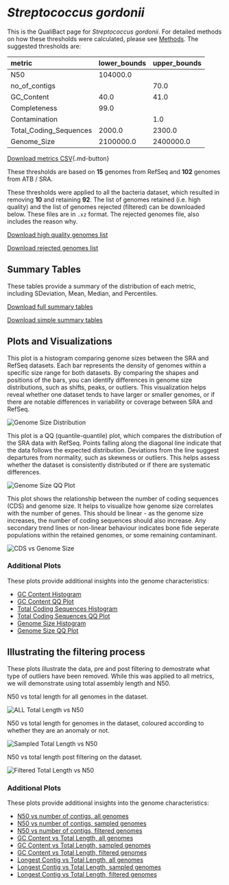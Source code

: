 # *Streptococcus gordonii*

This is the QualiBact page for *Streptococcus gordonii*. For detailed methods on how these thresholds were calculated, please see [Methods](../../methods.md).
The suggested thresholds are: 

| metric                 | lower_bounds   | upper_bounds   |
|:-----------------------|:---------------|:---------------|
| N50                    | 104000.0       |                |
| no_of_contigs          |                | 70.0           |
| GC_Content             | 40.0           | 41.0           |
| Completeness           | 99.0           |                |
| Contamination          |                | 1.0            |
| Total_Coding_Sequences | 2000.0         | 2300.0         |
| Genome_Size            | 2100000.0      | 2400000.0      |

[Download metrics CSV](Streptococcus_gordonii_metrics.csv){.md-button}


These thresholds are based on **15** genomes from RefSeq and **102** genomes from ATB / SRA.

These thresholds were applied to all the bacteria dataset, which resulted in removing **10** and retaining **92**.
The list of genomes retained (i.e. high quality) and the list of genomes rejected (filtered) can be downloaded below. These files are in `.xz` format. The rejected genomes file, also includes the reason why.

[Download high quality genomes list](Streptococcus_gordonii_high_quality_genomes.csv.xz)


[Download rejected genomes list](Streptococcus_gordonii_filtered_out_genomes.csv.xz)



## Summary Tables
These tables provide a summary of the distribution of each metric, including SDeviation, Mean, Median, and Percentiles.

[Download full summary tables](summary.csv)

[Download simple summary tables](selected_summary.csv)

## Plots and Visualizations

This plot is a histogram comparing genome sizes between the SRA and RefSeq datasets. Each bar represents the density of genomes within a specific size range for both datasets. By comparing the shapes and positions of the bars, you can identify differences in genome size distributions, such as shifts, peaks, or outliers. This visualization helps reveal whether one dataset tends to have larger or smaller genomes, or if there are notable differences in variability or coverage between SRA and RefSeq.

![Genome Size Distribution](Genome_Size_refseq_histogram_kde.png)

This plot is a QQ (quantile-quantile) plot, which compares the distribution of the SRA data with RefSeq. Points falling along the diagonal line indicate that the data follows the expected distribution. Deviations from the line suggest departures from normality, such as skewness or outliers. This helps assess whether the dataset is consistently distributed or if there are systematic differences.

![Genome Size QQ Plot](Genome_Size_refseq_qqplot.png)

This plot shows the relationship between the number of coding sequences (CDS) and genome size. It helps to visualize how genome size correlates with the number of genes. This should be linear - as the genome size increases, the number of coding sequences should also increase. Any secondary trend lines or non-linear behaviour indicates bone fide seperate populations within the retained genomes, or some remaining contaminant. 

![CDS vs Genome Size](Streptococcus_gordonii_CDS_vs_Genome_Size.png)

### Additional Plots

These plots provide additional insights into the genome characteristics:

- [GC Content Histogram](GC_Content_refseq_histogram_kde.png)
- [GC Content QQ Plot](GC_Content_refseq_qqplot.png)
- [Total Coding Sequences Histogram](Total_Coding_Sequences_refseq_histogram_kde.png)
- [Total Coding Sequences QQ Plot](Total_Coding_Sequences_refseq_qqplot.png)
- [Genome Size Histogram](Genome_Size_refseq_histogram_kde.png)
- [Genome Size QQ Plot](Genome_Size_refseq_qqplot.png)
## Illustrating the filtering process
These plots illustrate the data, pre and post filtering to demostrate what type of outliers have been removed. While this was applied to all metrics, we will demonstrate using total assembly length and N50.

N50 vs total length for all genomes in the dataset.

![ALL Total Length vs N50](Streptococcus_gordonii_all_total_length_N50.png)

N50 vs total length for genomes in the dataset, coloured according to whether they are an anomaly or not.

![Sampled Total Length vs N50](Streptococcus_gordonii_sample_total_length_N50.png)

N50 vs total length post filtering on the dataset.

![Filtered Total Length vs N50](Streptococcus_gordonii_filt_total_length_N50.png)

### Additional Plots

These plots provide additional insights into the genome characteristics:

- [N50 vs number of contigs, all genomes](Streptococcus_gordonii_all_N50_number.png)
- [N50 vs number of contigs, sampled genomes](Streptococcus_gordonii_sample_N50_number.png)
- [N50 vs number of contigs, filtered genomes](Streptococcus_gordonii_filt_N50_number.png)
- [GC Content vs Total Length, all genomes](Streptococcus_gordonii_all_total_length_GC_Content.png)
- [GC Content vs Total Length, sampled genomes](Streptococcus_gordonii_sample_total_length_GC_Content.png)
- [GC Content vs Total Length, filtered genomes](Streptococcus_gordonii_filt_total_length_GC_Content.png)
- [Longest Contig vs Total Length, all genomes](Streptococcus_gordonii_all_total_length_longest.png)
- [Longest Contig vs Total Length, sampled genomes](Streptococcus_gordonii_sample_total_length_longest.png)
- [Longest Contig vs Total Length, filtered genomes](Streptococcus_gordonii_filt_total_length_longest.png)
